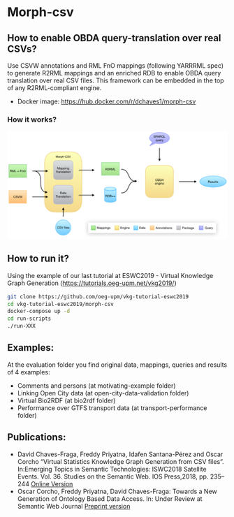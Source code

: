 # Morph-csv
## How to enable OBDA query-translation over real CSVs?

Use CSVW annotations and RML FnO mappings (following YARRRML spec) to generate R2RML mappings and an enriched RDB to enable OBDA query translation over real CSV files. This framework can be embedded in the top of any R2RML-compliant engine.

- Docker image: https://hub.docker.com/r/dchaves1/morph-csv

### How it works?
![Morph-csv workflow](figures/morphcsv.png?raw=true "Morph-CSV workflow")

## How to run it?
Using the example of our last tutorial at ESWC2019 - Virtual Knowledge Graph Generation (https://tutorials.oeg-upm.net/vkg2019/)
```bash
git clone https://github.com/oeg-upm/vkg-tutorial-eswc2019
cd vkg-tutorial-eswc2019/morph-csv
docker-compose up -d
cd run-scripts
./run-XXX
```


## Examples:
At the evaluation folder you find original data, mappings, queries and results of 4 examples:
- Comments and persons (at motivating-example folder)
- Linking Open City data (at open-city-data-validation folder)
- Virtual Bio2RDF (at bio2rdf folder)
- Performance over GTFS transport data (at transport-performance folder)

## Publications:
-  David Chaves-Fraga, Freddy Priyatna, Idafen Santana-Pérez and Oscar Corcho  “Virtual Statistics Knowledge Graph Generation from CSV files”. In:Emerging Topics in Semantic Technologies: ISWC2018  Satellite  Events. Vol. 36. Studies on the Semantic Web. IOS Press,2018, pp. 235–244 [Online Version](https://www.researchgate.net/publication/328118582_Virtual_Statistics_Knowledge_Graph_Generation_from_CSV_files)
- Oscar Corcho, Freddy Priyatna, David Chaves-Fraga: Towards a New Generation of Ontology Based Data Access. In: Under Review at Semantic Web Journal [Preprint version](http://www.semantic-web-journal.net/content/towards-new-generation-ontology-based-data-access)

